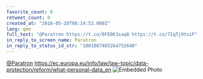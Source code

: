 ```yaml
---
favorite_count: 0
retweet_count: 0
created_at: "2018-05-28T08:14:52.000Z"
lang: qme
full_text: "@Paratron https://t.co/0FE0K3saq8 https://t.co/7IqTj9tuiF"
in_reply_to_screen_name: Paratron
in_reply_to_status_id_str: "1001007405264752640"
---
```


[@Paratron](https://twitter.com/Paratron)
<https://ec.europa.eu/info/law/law-topic/data-protection/reform/what-personal-data_en>
![Embedded Photo](https://twitter-media-coderbyheart.s3.eu-north-1.amazonaws.com/1001013926925144064-DeRQ2MsWAAExw4c.jpg)
